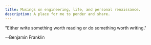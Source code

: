 ```yaml
---
title: Musings on engineering, life, and personal renaissance.
description: A place for me to ponder and share.
---
```


"Either write something worth reading or do something worth writing."

--Benjamin Franklin
